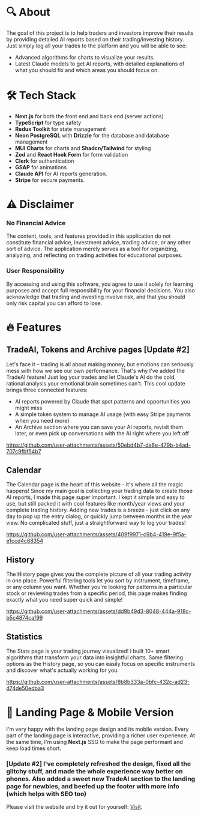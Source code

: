 # 🔍 About
The goal of this project is to help traders and investors improve their results by providing detailed AI reports based on their trading/investing history. Just simply log all your trades to the platform and you will be able to see:

- Advanced algorithms for charts to visualize your results.
- Latest Claude models to get AI reports, with detailed explanations of what you should fix and which areas you should focus on.

# 🛠️ Tech Stack

- **Next.js** for both the front end and back end (server actions)  
- **TypeScript** for type safety  
- **Redux Toolkit** for state management  
- **Neon PostgreSQL** with **Drizzle** for the database and database management  
- **MUI Charts** for charts and **Shadcn/Tailwind** for styling  
- **Zod** and **React Hook Form** for form validation  
- **Clerk** for authentication  
- **GSAP** for animations
- **Claude API** for AI reports generation.
- **Stripe** for secure payments.

# ⚠️ Disclaimer

### No Financial Advice

The content, tools, and features provided in this application do not constitute financial advice, investment advice, trading advice, or any other sort of advice. The application merely serves as a tool for organizing, analyzing, and reflecting on trading activities for educational purposes.

### User Responsibility

By accessing and using this software, you agree to use it solely for learning purposes and accept full responsibility for your financial decisions. You also acknowledge that trading and investing involve risk, and that you should only risk capital you can afford to lose.

# 🔥 Features

## TradeAI, Tokens and Archive pages [Update #2] 
Let's face it – trading is all about making money, but emotions can seriously mess with how we see our own performance. That's why I've added the TradeAI feature! Just log your trades and let Claude's AI do the cold, rational analysis your emotional brain sometimes can't.
This cool update brings three connected features:

- AI reports powered by Claude that spot patterns and opportunities you might miss
- A simple token system to manage AI usage (with easy Stripe payments when you need more)
- An Archive section where you can save your AI reports, revisit them later, or even pick up conversations with the AI right where you left off


https://github.com/user-attachments/assets/50ebd4b7-da6e-479b-b4ad-707c9fbf54b7


## Calendar
The Calendar page is the heart of this website - it's where all the magic happens! Since my main goal is collecting your trading data to create those AI reports, I made this page super important. I kept it simple and easy to use, but still packed it with cool features like month/year views and your complete trading history. Adding new trades is a breeze - just click on any day to pop up the entry dialog, or quickly jump between months in the year view. No complicated stuff, just a straightforward way to log your trades!


https://github.com/user-attachments/assets/409f9971-c9b4-419e-9f5a-e1ccd4c88354


## History
The History page gives you the complete picture of all your trading activity in one place. Powerful filtering tools let you sort by instrument, timeframe, or any column you want. Whether you're looking for patterns in a particular stock or reviewing trades from a specific period, this page makes finding exactly what you need super quick and simple!


https://github.com/user-attachments/assets/dd9b49d3-8048-444a-918c-b5c4874caf99


## Statistics
The Stats page is your trading journey visualized! I built 10+ smart algorithms that transform your data into insightful charts. Same filtering options as the History page, so you can easily focus on specific instruments and discover what's actually working for you.


https://github.com/user-attachments/assets/8b8b333a-0bfc-432c-ad23-d74de50edba3


# 📱 Landing Page & Mobile Version

I'm very happy with the landing page design and its mobile version. Every part of the landing page is interactive, providing a richer user experience. At the same time, I'm using **Next.js** SSG to make the page performant and keep load times short.

### [Update #2]  I've completely refreshed the design, fixed all the glitchy stuff, and made the whole experience way better on phones. Also added a sweet new TradeAI section to the landing page for newbies, and beefed up the footer with more info (which helps with SEO too)

Please visit the website and try it out for yourself: [Visit](https://tradejournal.one).








